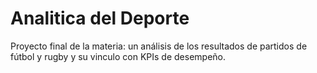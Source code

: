 # Analitica del Deporte
Proyecto final de la materia: un análisis de los resultados de partidos de fútbol y rugby y su vinculo con KPIs de desempeño.
